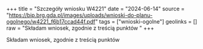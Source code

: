 +++
title = "Szczegóły wniosku W4221"
date = "2024-06-14"
source = "https://bip.brg.gda.pl/images/uploads/wnioski-do-planu-ogolnego/w4221_f6b17ccad44f.pdf"
tags = ["wnioski-ogolne"]
geolinks = []
raw = "Składam wniosek, zgodnie z treścią punktów "
+++

Składam wniosek, zgodnie z treścią punktów 


